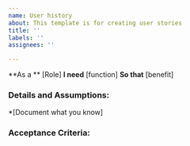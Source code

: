 ```yaml
---
name: User history
about: This template is for creating user stories
title: ''
labels: ''
assignees: ''

---
```


**As a ** [Role]
**I need** [function]
**So that** [benefit]

### Details and Assumptions:
*[Document what you know]

### Acceptance Criteria:
